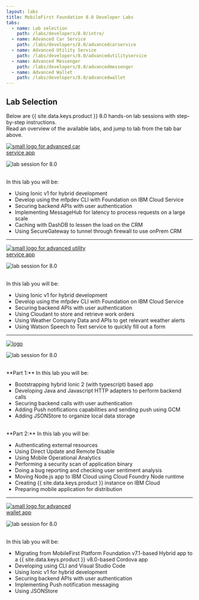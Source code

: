 ```yaml
---
layout: labs
title: MobileFirst Foundation 8.0 Developer Labs
tabs:
  - name: Lab selection
    path: /labs/developers/8.0/intro/
  - name: Advanced Car Service
    path: /labs/developers/8.0/advancedcarservice
  - name: Advanced Utility Service
    path: /labs/developers/8.0/advancedutilityservice
  - name: Advanced Messenger
    path: /labs/developers/8.0/advancedmessenger
  - name: Advanced Wallet
    path: /labs/developers/8.0/advancedwallet
---
```

## Lab Selection
Below are {{ site.data.keys.product }} 8.0 hands-on lab sessions with step-by-step instructions.  
Read an overview of the available labs, and jump to lab from the tab bar above.

<div style="max-width: 250px">
<a href="{{site.baseurl}}/labs/developers/8.0/advancedcarservice"><img src="{{site.baseurl}}/labs/developers/8.0/advancedcarservice/logo_small.png" alt="small logo for advanced car service app"></a>
</div>

![lab session for 8.0](../advancedcarservice/screenstory.png)

<br/>
In this lab you will be:

* Using Ionic v1 for hybrid development
* Develop using the mfpdev CLI with Foundation on IBM Cloud Service
* Securing backend APIs with user authentication
* Implementing MessageHub for latency to process requests on a large scale
* Caching with DashDB to lessen the load on the CRM
* Using SecureGateway to tunnel through firewall to use onPrem CRM

---

<div style="max-width: 250px">
<a href="{{site.baseurl}}/labs/developers/8.0/advancedutilityservice"><img src="{{site.baseurl}}/labs/developers/8.0/advancedutilityservice/logo.png" alt="small logo for advanced utility service app"></a>
</div>

![lab session for 8.0](../advancedutilityservice/screenstory.png)

<br/>
In this lab you will be:

* Using Ionic v1 for hybrid development
* Develop using the mfpdev CLI with Foundation on IBM Cloud Service
* Securing backend APIs with user authentication
* Using Cloudant to store and retrieve work orders
* Using Weather Company Data and APIs to get relevant weather alerts
* Using Watson Speech to Text service to quickly fill out a form

---

<div style="max-width: 200px">
<a href="{{site.baseurl}}/labs/developers/8.0/advancedmessenger"><img alt="logo" src="{{site.baseurl}}/labs/developers/8.0/advancedmessenger/logo_small.png"></a>
</div>

![lab session for 8.0](../advancedmessenger/screenstory.png)

<br/>
**Part 1:** In this lab you will be:

* Bootstrapping hybrid Ionic 2 (with typescript) based app
* Developing Java and Javascript HTTP adapters to perform backend calls
* Securing backend calls with user authentication
* Adding Push notifications capabilities and sending push using GCM
* Adding JSONStore to organize local data storage

<br/>
**Part 2:** In this lab you will be:

* Authenticating external resources
* Using Direct Update and Remote Disable
* Using Mobile Operational Analytics
* Performing a security scan of application binary
* Doing a bug reporting and checking user sentiment analysis
* Moving Node.js app to IBM Cloud using Cloud Foundry Node runtime
* Creating {{ site.data.keys.product }} instance on IBM Cloud
* Preparing mobile application for distribution

---

<div style="max-width: 200px">
<a href="{{site.baseurl}}/labs/developers/8.0/advancedwallet"><img src="{{site.baseurl}}/labs/developers/8.0/advancedwallet/logo_small.png" alt="small logo for advanced wallet app"></a>
</div>

![lab session for 8.0](../advancedwallet/screenstory.jpg)

<br/>
In this lab you will be:

* Migrating from MobileFirst Platform Foundation v7.1-based Hybrid app to a {{ site.data.keys.product }} v8.0-based Cordova app
* Developing using CLI and Visual Studio Code
* Using Ionic v1 for hybrid development
* Securing backend APIs with user authentication
* Implementing Push notification messaging
* Using JSONStore
